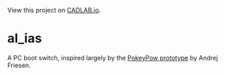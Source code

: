 View this project on [CADLAB.io](https://cadlab.io/project/28763). 

# al_ias
A PC boot switch, inspired largely by the [PokeyPow prototype](git@github.com:ekatynski/al_ias.git) by Andrej Friesen.

